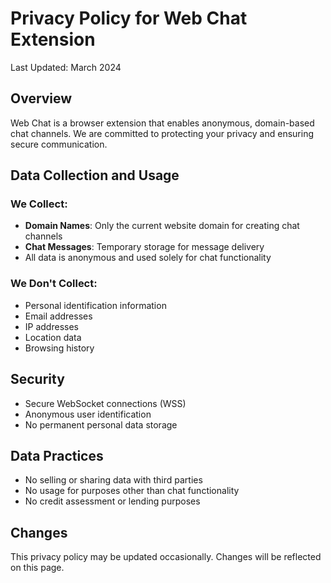 # Privacy Policy for Web Chat Extension

Last Updated: March 2024

## Overview

Web Chat is a browser extension that enables anonymous, domain-based chat channels. We are committed to protecting your privacy and ensuring secure communication.

## Data Collection and Usage

### We Collect:

- **Domain Names**: Only the current website domain for creating chat channels
- **Chat Messages**: Temporary storage for message delivery
- All data is anonymous and used solely for chat functionality

### We Don't Collect:

- Personal identification information
- Email addresses
- IP addresses
- Location data
- Browsing history

## Security

- Secure WebSocket connections (WSS)
- Anonymous user identification
- No permanent personal data storage

## Data Practices

- No selling or sharing data with third parties
- No usage for purposes other than chat functionality
- No credit assessment or lending purposes

## Changes

This privacy policy may be updated occasionally. Changes will be reflected on this page.
